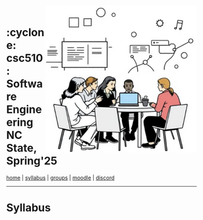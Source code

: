   <a name=#top><p>&nbsp;</a><img align=right width=400 src="/img/banner.png">
  <h1> :cyclone:  csc510: Software Engineering<br>NC State, Spring'25</h1>
       
  [home](homes) | [syllabus](syllabus) | [groups](groups) | [moodle](moodle) | [discord](discrod)
      
  <hr>   
  






# Syllabus


